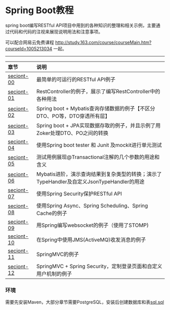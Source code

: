 # Spring Boot教程

spring boot编写RESTful API项目中用到的各种知识的整理和相关示例，主要通过代码和代码的注视来展现说明用法和注意事项。

可以配合网易云免费课程 http://study.163.com/course/courseMain.htm?courseId=1005213034 一起。

****

章节 | 说明 |
|:------------ |:--------------- |
|[seciont-00](./section-00) | 最简单的可运行的RESTful API例子  |
|[seciont-01](./section-01) | RestController的例子，展示了编写RestController中的各种用法  |
|[seciont-02](./section-02) | Spring boot + Mybatis查询存储数据的例子【不区分DTO、PO等，DTO穿透所有层】  |
|[seciont-03](./section-03) | Spring boot + JPA实现数据存取的例子，并且示例了用Zoker处理DTO、PO之间的转换 |
|[seciont-04](./section-04) | 使用Spring boot tester 和 Junit 及mockit进行单元测试 |
|[seciont-05](./section-05) | 测试用例展现@Transactional注解的几个参数的用途和含义 |
|[seciont-06](./section-06) | Mybatis进阶，演示查询结果到复杂类型的转换；演示了TypeHandler及自定义JsonTypeHandler的用途 |
|[seciont-07](./section-07) | 使用Spring Security保护RESTful API |
|[seciont-08](./section-08) | 使用Spring Async、Spring Scheduling、Spring Cache的例子 |
|[seciont-09](./section-09) | 用Spring编写websocket的例子（使用了STOMP) |
|[seciont-10](./section-10) | 在Spring中使用JMS(ActiveMQ)收发消息的例子 |
|[seciont-11](./section-11-mvc) | SpringMVC的例子 |
|[seciont-12](./section-12-mvc-security) | SpringMVC + Spring Security，定制登录页面和自定义用户机制的例子 |


### 环境

需要先安装Maven，大部分章节需要PostgreSQL，安装后创建数据库和表[sql.sql](./sql.sql)
